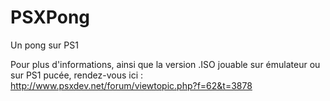 # PSXPong
Un pong sur PS1

Pour plus d'informations, ainsi que la version .ISO jouable sur émulateur ou sur PS1 pucée, rendez-vous ici : http://www.psxdev.net/forum/viewtopic.php?f=62&t=3878
